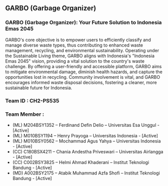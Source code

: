 ## GARBO (Garbage Organizer)

### GARBO (Garbage Organizer): Your Future Solution to Indonesia Emas 2045
<p> GARBO's core objective is to empower users to efficiently classify and manage diverse waste types, thus contributing to enhanced waste management, recycling, and environmental sustainability. Operating under the Sustainable Living theme, GARBO aligns with Indonesia's "Indonesia Emas 2045" vision, providing a vital solution to the country's waste challenge. By offering a user-friendly and accessible platform, GARBO aims to mitigate environmental damage, diminish health hazards, and capture the opportunities lost in recycling. Community involvement is vital, and GARBO encourages informed waste disposal decisions, fostering a cleaner, more sustainable future for Indonesia. </p>

### Team ID		: CH2-PS535
### Team Member	: 
- (ML) M204BSY1352 – Ferdinand Defin Delio – Universitas Esa Unggul - [Active]
- (ML) M010BSY1194 – Henry Prayoga – Universitas Indonesia - [Active]
- (ML) M010BSY0562 – Mochammad Agus Yahya – Universitas Indonesia - [Active]
- (CC)  C180BSX4211 – Chania Andestha Priveswari – Universitas Airlangga - [Active]
- (CC)  C002BSY3825 – Helmi Ahmad Khaderani – Institut Teknologi Bandung - [Active]
- (MD) A002BSY2175 – Atabik Muhammad Azfa Shofi – Institut Teknologi Bandung - [Active]
